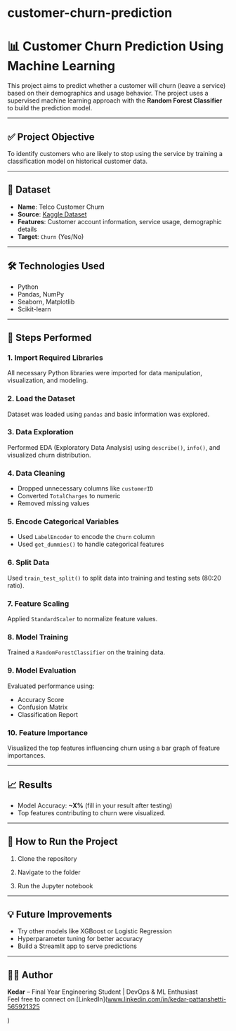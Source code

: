# customer-churn-prediction

# 📊 Customer Churn Prediction Using Machine Learning

This project aims to predict whether a customer will churn (leave a service) based on their demographics and usage behavior. The project uses a supervised machine learning approach with the **Random Forest Classifier** to build the prediction model.

---

## ✅ Project Objective

To identify customers who are likely to stop using the service by training a classification model on historical customer data.

---

## 📂 Dataset

- **Name**: Telco Customer Churn
- **Source**: [Kaggle Dataset](https://www.kaggle.com/datasets/blastchar/telco-customer-churn)
- **Features**: Customer account information, service usage, demographic details
- **Target**: `Churn` (Yes/No)

---

## 🛠️ Technologies Used

- Python
- Pandas, NumPy
- Seaborn, Matplotlib
- Scikit-learn

---

## 🔧 Steps Performed

### 1. Import Required Libraries  
All necessary Python libraries were imported for data manipulation, visualization, and modeling.

### 2. Load the Dataset  
Dataset was loaded using `pandas` and basic information was explored.

### 3. Data Exploration  
Performed EDA (Exploratory Data Analysis) using `describe()`, `info()`, and visualized churn distribution.

### 4. Data Cleaning  
- Dropped unnecessary columns like `customerID`
- Converted `TotalCharges` to numeric
- Removed missing values

### 5. Encode Categorical Variables  
- Used `LabelEncoder` to encode the `Churn` column
- Used `get_dummies()` to handle categorical features

### 6. Split Data  
Used `train_test_split()` to split data into training and testing sets (80:20 ratio).

### 7. Feature Scaling  
Applied `StandardScaler` to normalize feature values.

### 8. Model Training  
Trained a `RandomForestClassifier` on the training data.

### 9. Model Evaluation  
Evaluated performance using:
- Accuracy Score
- Confusion Matrix
- Classification Report

### 10. Feature Importance  
Visualized the top features influencing churn using a bar graph of feature importances.

---

## 📈 Results

- Model Accuracy: **~X%** (fill in your result after testing)
- Top features contributing to churn were visualized.

---

## 📌 How to Run the Project

1. Clone the repository  


2. Navigate to the folder  


3. Run the Jupyter notebook  


---

## 💡 Future Improvements

- Try other models like XGBoost or Logistic Regression
- Hyperparameter tuning for better accuracy
- Build a Streamlit app to serve predictions

---

## 👨‍💻 Author

**Kedar** – Final Year Engineering Student | DevOps & ML Enthusiast  
Feel free to connect on [LinkedIn](www.linkedin.com/in/kedar-pattanshetti-565921325

)

